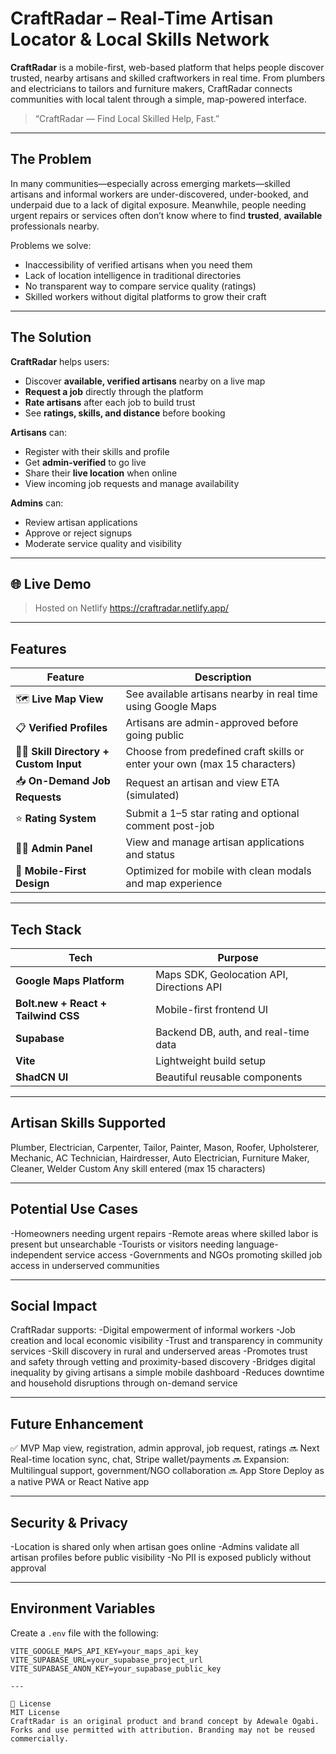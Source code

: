 # CraftRadar – Real-Time Artisan Locator & Local Skills Network

**CraftRadar** is a mobile-first, web-based platform that helps people discover trusted, nearby artisans and skilled craftworkers in real time. From plumbers and electricians to tailors and furniture makers, CraftRadar connects communities with local talent through a simple, map-powered interface.

> “CraftRadar — Find Local Skilled Help, Fast.”

---

## The Problem

In many communities—especially across emerging markets—skilled artisans and informal workers are under-discovered, under-booked, and underpaid due to a lack of digital exposure. Meanwhile, people needing urgent repairs or services often don’t know where to find **trusted**, **available** professionals nearby.

Problems we solve:
- Inaccessibility of verified artisans when you need them
- Lack of location intelligence in traditional directories
- No transparent way to compare service quality (ratings)
- Skilled workers without digital platforms to grow their craft

---

## The Solution

**CraftRadar** helps users:
- Discover **available, verified artisans** nearby on a live map
- **Request a job** directly through the platform
- **Rate artisans** after each job to build trust
- See **ratings, skills, and distance** before booking

**Artisans** can:
- Register with their skills and profile
- Get **admin-verified** to go live
- Share their **live location** when online
- View incoming job requests and manage availability

**Admins** can:
- Review artisan applications
- Approve or reject signups
- Moderate service quality and visibility

---

## 🌐 Live Demo

> Hosted on Netlify
> https://craftradar.netlify.app/

---

## Features

| Feature | Description |
|--------|-------------|
| 🗺️ **Live Map View** | See available artisans nearby in real time using Google Maps |
| 📋 **Verified Profiles** | Artisans are admin-approved before going public |
| 🧑‍🎨 **Skill Directory + Custom Input** | Choose from predefined craft skills or enter your own (max 15 characters) |
| 📥 **On-Demand Job Requests** | Request an artisan and view ETA (simulated) |
| ⭐️ **Rating System** | Submit a 1–5 star rating and optional comment post-job |
| 🧑‍💼 **Admin Panel** | View and manage artisan applications and status |
| 📱 **Mobile-First Design** | Optimized for mobile with clean modals and map experience |

---

## Tech Stack

| Tech | Purpose |
|------|---------|
| **Google Maps Platform** | Maps SDK, Geolocation API, Directions API |
| **Bolt.new + React + Tailwind CSS** | Mobile-first frontend UI |
| **Supabase** | Backend DB, auth, and real-time data |
| **Vite** | Lightweight build setup |
| **ShadCN UI** | Beautiful reusable components |

---

## Artisan Skills Supported

Plumber, Electrician, Carpenter, Tailor, Painter, Mason, Roofer, Upholsterer, Mechanic, AC Technician, Hairdresser, Auto Electrician, Furniture Maker, Cleaner, Welder
Custom	Any skill entered (max 15 characters)

---

## Potential Use Cases
-Homeowners needing urgent repairs
-Remote areas where skilled labor is present but unsearchable
-Tourists or visitors needing language-independent service access
-Governments and NGOs promoting skilled job access in underserved communities

---

## Social Impact
CraftRadar supports:
-Digital empowerment of informal workers
-Job creation and local economic visibility
-Trust and transparency in community services
-Skill discovery in rural and underserved areas
-Promotes trust and safety through vetting and proximity-based discovery
-Bridges digital inequality by giving artisans a simple mobile dashboard
-Reduces downtime and household disruptions through on-demand service

---

## Future Enhancement	

✅ MVP	Map view, registration, admin approval, job request, ratings
🔜 Next	Real-time location sync, chat, Stripe wallet/payments
🔜 Expansion: Multilingual support, government/NGO collaboration
🔜 App Store	Deploy as a native PWA or React Native app

---

## Security & Privacy
-Location is shared only when artisan goes online
-Admins validate all artisan profiles before public visibility
-No PII is exposed publicly without approval

---

## Environment Variables

Create a `.env` file with the following:

```env
VITE_GOOGLE_MAPS_API_KEY=your_maps_api_key
VITE_SUPABASE_URL=your_supabase_project_url
VITE_SUPABASE_ANON_KEY=your_supabase_public_key

---

📄 License
MIT License
CraftRadar is an original product and brand concept by Adewale Ogabi.
Forks and use permitted with attribution. Branding may not be reused commercially.
